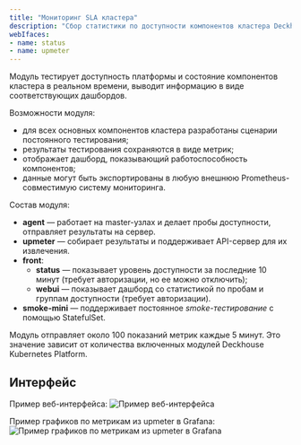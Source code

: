 ```yaml
---
title: "Мониторинг SLA кластера"
description: "Сбор статистики по доступности компонентов кластера Deckhouse Kubernetes Platform."
webIfaces:
- name: status
- name: upmeter
---
```


Модуль тестирует доступность платформы и состояние компонентов кластера в реальном времени, выводит информацию в виде соответствующих дашбордов.

Возможности модуля:

- для всех основных компонентов кластера разработаны сценарии постоянного тестирования;
- результаты тестирования сохраняются в виде метрик;
- отображает дашборд, показывающий работоспособность компонентов;
- данные могут быть экспортированы в любую внешнюю Prometheus-совместимую систему мониторинга.

Состав модуля:

- **agent** — работает на master-узлах и делает пробы доступности, отправляет результаты на сервер.
- **upmeter** — собирает результаты и поддерживает API-сервер для их извлечения.
- **front**:
  - **status** — показывает уровень доступности за последние 10 минут (требует авторизации, но ее можно отключить);
  - **webui** — показывает дашборд со статистикой по пробам и группам доступности (требует авторизации).
- **smoke-mini** — поддерживает постоянное *smoke-тестирование* с помощью StatefulSet.

Модуль отправляет около 100 показаний метрик каждые 5 минут. Это значение зависит от количества включенных модулей Deckhouse Kubernetes Platform.

## Интерфейс

Пример веб-интерфейса:
![Пример веб-интерфейса](../../images/upmeter/image1.png)

Пример графиков по метрикам из upmeter в Grafana:
![Пример графиков по метрикам из upmeter в Grafana](../../images/upmeter/image2.png)
